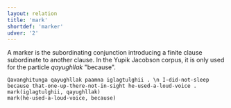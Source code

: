 ```yaml
---
layout: relation
title: 'mark'
shortdef: 'marker'
udver: '2'
---
```


A marker is the subordinating conjunction introducing a finite clause subordinate to another clause.
In the Yupik Jacobson corpus, it is only used for the particle _qayughllak_ "because".

~~~ sdparse
Qavanghitunga qayughllak paamna iglagtulghii . \n I-did-not-sleep because that-one-up-there-not-in-sight he-used-a-loud-voice .
mark(iglagtulghii, qayughllak)
mark(he-used-a-loud-voice, because)
~~~

<!-- Interlanguage links updated So kvě 14 19:03:42 CEST 2022 -->
